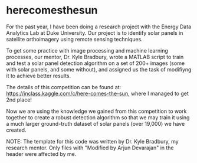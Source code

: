 # herecomesthesun
For the past year, I have been doing a research project with the Energy Data Analytics Lab at Duke University. Our project is to identify solar panels in satellite orthoimagery using remote sensing techniques.

To get some practice with image processing and machine learning processes, our mentor, Dr. Kyle Bradbury, wrote a MATLAB script to train and test a solar panel detection algorithm on a set of 200+ images (some with solar panels, and some without), and assigned us the task of modifiyng it to achieve better results. 

The details of this competition can be found at: https://inclass.kaggle.com/c/here-comes-the-sun, where I managed to get 2nd place! 

Now we are using the knowledge we gained from this competition to work together to create a robust detection algorithm so that we may train it using a much larger ground-truth dataset of solar panels (over 19,000) we have created. 

NOTE: The template for this code was written by Dr. Kyle Bradbury, my research mentor. Only files with "Modified by Arjun Devarajan" in the header were affected by me. 